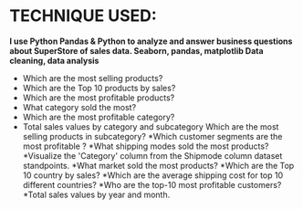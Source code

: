 # TECHNIQUE USED:
**I use Python Pandas & Python to analyze and answer business questions about SuperStore of sales data. Seaborn, pandas, matplotlib Data cleaning, data analysis**

* Which are the most selling products?
* Which are the Top 10 products by sales?
* Which are the most profitable products?
* What category sold the most?
* Which are the most profitable category?
* Total sales values by category and subcategory Which are the most selling products in subcategory?
*Which customer segments are the most profitable ?
*What shipping modes sold the most products?
*Visualize the 'Category' column from the Shipmode column dataset standpoints. 
*What market sold the most products?
*Which are the Top 10 country by sales?
*Which are the average shipping cost for top 10 different countries?
*Who are the top-10 most profitable customers?
*Total sales values by year and month.
